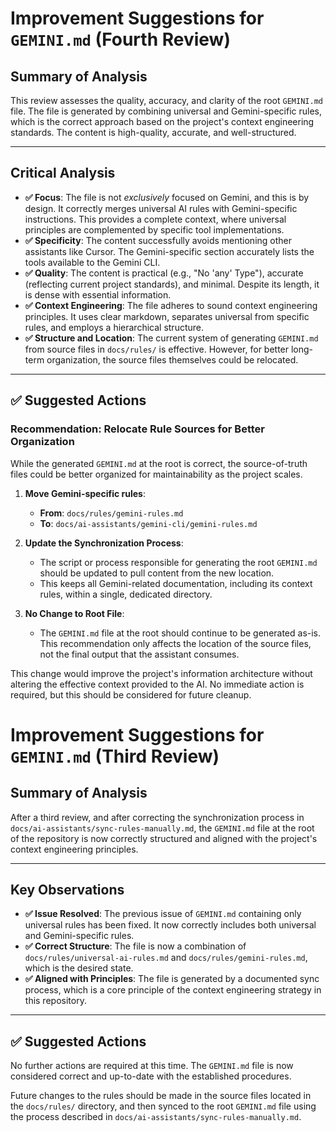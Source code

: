 # Improvement Suggestions for `GEMINI.md` (Fourth Review)

## Summary of Analysis

This review assesses the quality, accuracy, and clarity of the root `GEMINI.md` file. The file is generated by combining universal and Gemini-specific rules, which is the correct approach based on the project's context engineering standards. The content is high-quality, accurate, and well-structured.

---

## Critical Analysis

-   **✅ Focus**: The file is not *exclusively* focused on Gemini, and this is by design. It correctly merges universal AI rules with Gemini-specific instructions. This provides a complete context, where universal principles are complemented by specific tool implementations.
-   **✅ Specificity**: The content successfully avoids mentioning other assistants like Cursor. The Gemini-specific section accurately lists the tools available to the Gemini CLI.
-   **✅ Quality**: The content is practical (e.g., "No 'any' Type"), accurate (reflecting current project standards), and minimal. Despite its length, it is dense with essential information.
-   **✅ Context Engineering**: The file adheres to sound context engineering principles. It uses clear markdown, separates universal from specific rules, and employs a hierarchical structure.
-   **✅ Structure and Location**: The current system of generating `GEMINI.md` from source files in `docs/rules/` is effective. However, for better long-term organization, the source files themselves could be relocated.

---

## ✅ Suggested Actions

### Recommendation: Relocate Rule Sources for Better Organization

While the generated `GEMINI.md` at the root is correct, the source-of-truth files could be better organized for maintainability as the project scales.

1.  **Move Gemini-specific rules**:
    -   **From**: `docs/rules/gemini-rules.md`
    -   **To**: `docs/ai-assistants/gemini-cli/gemini-rules.md`

2.  **Update the Synchronization Process**:
    -   The script or process responsible for generating the root `GEMINI.md` should be updated to pull content from the new location.
    -   This keeps all Gemini-related documentation, including its context rules, within a single, dedicated directory.

3.  **No Change to Root File**:
    -   The `GEMINI.md` file at the root should continue to be generated as-is. This recommendation only affects the location of the source files, not the final output that the assistant consumes.

This change would improve the project's information architecture without altering the effective context provided to the AI. No immediate action is required, but this should be considered for future cleanup.

# Improvement Suggestions for `GEMINI.md` (Third Review)

## Summary of Analysis

After a third review, and after correcting the synchronization process in `docs/ai-assistants/sync-rules-manually.md`, the `GEMINI.md` file at the root of the repository is now correctly structured and aligned with the project's context engineering principles.

---

## Key Observations

-   **✅ Issue Resolved**: The previous issue of `GEMINI.md` containing only universal rules has been fixed. It now correctly includes both universal and Gemini-specific rules.
-   **✅ Correct Structure**: The file is now a combination of `docs/rules/universal-ai-rules.md` and `docs/rules/gemini-rules.md`, which is the desired state.
-   **✅ Aligned with Principles**: The file is generated by a documented sync process, which is a core principle of the context engineering strategy in this repository.

---

## ✅ Suggested Actions

No further actions are required at this time. The `GEMINI.md` file is now considered correct and up-to-date with the established procedures.

Future changes to the rules should be made in the source files located in the `docs/rules/` directory, and then synced to the root `GEMINI.md` file using the process described in `docs/ai-assistants/sync-rules-manually.md`.